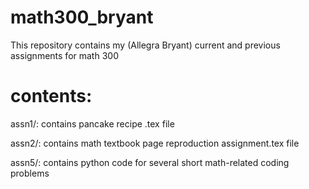 # math300_bryant
This repository contains my (Allegra Bryant) current and previous assignments for math 300

# contents: 
assn1/: contains pancake recipe .tex file 


assn2/: contains math textbook page reproduction assignment.tex file


assn5/: contains python code for several short math-related coding problems
